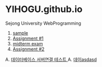 # YIHOGU.github.io
Sejong University WebProgramming
1. <a href="https://yihogu.github.io/sample/"> sample </a>
2. <a href="https://yihogu.github.io/assignment1/assignment1/home.html"> Assignment #1 </a>
3. <a href="https://yihogu.github.io/WebProgrammingMID/Midterm_14011069/home.html"> midterm exam </a>
4. <a href="https://yihogu.github.io/assignment2/assignment2/home.html"> Assignment #2 </a>









A. <a href="https://yihogu.github.io/Sejong_Duck_SNS/home.html"> 데이터베이스 서버연결 테스트 </a>
A. <a href="https://yihogu.github.io/server_test/form.html"> 데이asdasd </a>
